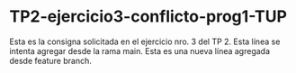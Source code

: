 # TP2-ejercicio3-conflicto-prog1-TUP

Esta es la consigna solicitada en el ejercicio nro. 3 del TP 2.
Esta línea se intenta agregar desde la rama main.
Esta es una nueva línea agregada desde feature branch.
